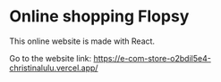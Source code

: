 # Online shopping Flopsy

This online website is made with React.

Go to the website link: https://e-com-store-o2bdil5e4-christinalulu.vercel.app/

